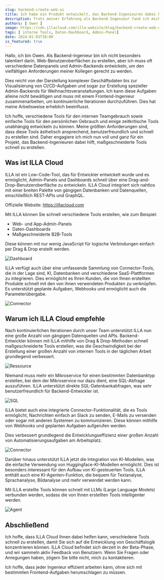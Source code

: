 ```yaml
---
slug: backend-create-web-ui
title: Ich habe ein Produkt entwickelt, das Backend-Ingenieuren dabei hilft, Admin-Panels, Daten-Dashboards und Web-Benutzeroberflächen schnell zu erstellen
description: Trotz meiner Erfahrung als Backend-Ingenieur fand ich mich oft damit beschäftigt, zahlreiche Daten-Dashboards und Admin-Panels zu erstellen, um den vielfältigen Anforderungen meiner Kollegen gerecht zu werden. Vom Präsentieren komplexer Geschäftsdaten bis zur Visualisierung von CI/CD-Aufgaben und der Erstellung eines speziellen Admin-Panels für ein Weihnachtsereignis konnte ich all dies in nur 14 Tagen bewältigen.
authors: [ Owen ]
image: https://cdn.illacloud.com/illa-website/blog/backend-create-web-ui/cover.png
tags: [ interne Tools, Daten-Dashboard, Admin-Panel]
date: 2024-01-03T10:00
is_featured: true
---
```


Hallo, ich bin Owen. Als Backend-Ingenieur bin ich nicht besonders talentiert darin, Web-Benutzeroberflächen zu erstellen, aber ich muss oft verschiedene Datenpanels und Admin-Backends entwickeln, um den vielfältigen Anforderungen meiner Kollegen gerecht zu werden.

Dies reicht von der Darstellung komplexer Geschäftsdaten bis zur Visualisierung von CI/CD-Aufgaben und sogar zur Erstellung spezieller Admin-Backends für Weihnachtsveranstaltungen. Ich kann diese Aufgaben alleine nicht bewältigen und muss mit einem Frontend-Ingenieur zusammenarbeiten, um kontinuierliche Iterationen durchzuführen. Dies hat meine Arbeitsweise erheblich beeinflusst.

Ich hoffe, verschiedene Tools für den internen Teamgebrauch sowie einfache Tools für den persönlichen Gebrauch und einige zeitkritische Tools unabhängig entwickeln zu können. Meine größten Anforderungen sind, dass diese Tools ästhetisch ansprechend, benutzerfreundlich und schnell zu erstellen sind. Daher engagiere ich mich nun voll und ganz für ein Projekt, das Backend-Ingenieuren dabei hilft, maßgeschneiderte Tools schnell zu erstellen.

## Was ist ILLA Cloud

ILLA ist ein Low-Code-Tool, das für Entwickler entwickelt wurde und es ermöglicht, Admin-Panels und Dashboards schnell über eine Drag-and-Drop-Benutzeroberfläche zu entwickeln. ILLA Cloud integriert sich nahtlos mit einer breiten Palette von gängigen Datenbanken und Datenquellen, einschließlich REST-APIs und GraphQL.

Offizielle Website: https://illacloud.com

Mit ILLA können Sie schnell verschiedene Tools erstellen, wie zum Beispiel:

- Web- und App-Admin-Panels
- Daten-Dashboards
- Maßgeschneiderte B2B-Tools

Diese können mit nur wenig JavaScript für logische Verbindungen einfach per Drag & Drop erstellt werden.

![Dashboard](https://cdn.illacloud.com/illa-website/blog/backend-create-web-ui/dashboard.png)

ILLA verfügt auch über eine umfassende Sammlung von Connector-Tools, die in der Lage sind, KI, Datenbanken und verschiedene SaaS-Plattformen zu integrieren. Dies ermöglicht es Ihren Kunden, die von Ihnen erstellten Produkte schnell mit den von ihnen verwendeten Produkten zu verknüpfen. Es unterstützt geplante Aufgaben, Webhooks und ermöglicht auch die Parameterübergabe.

![Connector](https://cdn.illacloud.com/illa-website/blog/backend-create-web-ui/connector.png)

## Warum ich ILLA Cloud empfehle

Nach kontinuierlichen Iterationen durch unser Team unterstützt ILLA nun eine große Anzahl von gängigen Datenquellen und APIs. Backend-Entwickler können mit ILLA mithilfe von Drag & Drop-Methoden schnell maßgeschneiderte Tools erstellen, was die Geschwindigkeit bei der Erstellung einer großen Anzahl von internen Tools in der täglichen Arbeit grundlegend verbessert.

![Ressource](https://cdn.illacloud.com/illa-website/blog/backend-create-web-ui/resource.png)

Niemand muss mehr ein Mikroservice für einen bestimmten Datenbanktyp erstellen, bei dem der Mikroservice nur dazu dient, eine SQL-Abfrage auszuführen. ILLA unterstützt direkte SQL-Datenbankabfragen, was sehr benutzerfreundlich für Backend-Entwickler ist.

![SQL](https://cdn.illacloud.com/illa-website/blog/backend-create-web-ui/sql.png)

ILLA bietet auch eine integrierte Connector-Funktionalität, die es Tools ermöglicht, Nachrichten einfach an Slack zu senden, E-Mails zu versenden oder sogar mit anderen Systemen zu kommunizieren. Diese können mithilfe von Webhooks und geplanten Aufgaben aufgerufen werden.

Dies verbessert grundlegend die Entwicklungseffizienz einer großen Anzahl von Automatisierungsaufgaben am Arbeitsplatz.

![Connector](https://cdn.illacloud.com/illa-website/blog/backend-create-web-ui/connector.png)

Darüber hinaus unterstützt ILLA jetzt die Integration von KI-Modellen, was die einfache Verwendung von Huggingface-KI-Modellen ermöglicht. Dies ist besonders interessant für den Aufbau von KI-gesteuerten Tools. ILLA enthält auch eine KI-Agenten-Funktion, die bequem für Textanalyse, Sprachanalyse, Bildanalyse und mehr verwendet werden kann.

Mit ILLA erstellte Tools können schnell mit LLMs (Large Language Models) verbunden werden, sodass die von Ihnen erstellten Tools intelligenter werden.

![Agent](https://cdn.illacloud.com/illa-website/blog/backend-create-web-ui/agent.png)

## Abschließend

Ich hoffe, dass ILLA Cloud Ihnen dabei helfen kann, verschiedene Tools schnell zu erstellen, damit Sie sich auf die Entwicklung von Geschäftslogik konzentrieren können. ILLA Cloud befindet sich derzeit in der Beta-Phase, und wir sammeln aktiv Feedback von Benutzern. Wenn Sie Fragen oder Anregungen haben, zögern Sie bitte nicht, mich zu kontaktieren.

Ich hoffe, dass jeder Ingenieur effizient arbeiten kann, ohne sich mit bestimmten Frontend-Aufgaben herumschlagen zu müssen.
